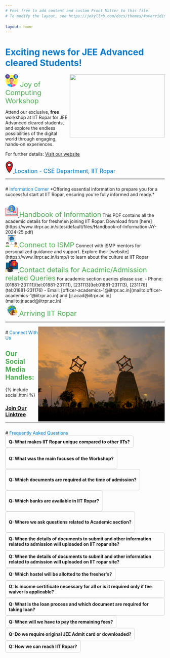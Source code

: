 ```yaml
---
# Feel free to add content and custom Front Matter to this file.
# To modify the layout, see https://jekyllrb.com/docs/themes/#overriding-theme-defaults

layout: home
---  
```

  
# <span style="color: #007acc;">Exciting news for JEE Advanced cleared Students! </span>

<!--![Image](images/s2.png)-->
<!--[![Image](images/s2.png)](https://www.iitrpr.ac.in/sites/default/files/Handbook-of-Information-AY-2024-25.pdf)-->  
<img style="float: right;" src="images/imgg.png" width="300" height="200">

<img  src="images/s2.png" width="40" height="40"><span style="color: #4caf50; font-size: 22px;"> Joy of Computing Workshop</span>
<!--# Joy of Computing Workshop (Completed)-->

Attend our exclusive, **free** workshop at IIT Ropar for JEE Advanced cleared students, and explore the endless possibilities of the digital world through engaging, hands-on experiences.

For further details: [Visit our website](/swagatam/joc)

<a href="https://www.google.com/maps/place/S.+Ramanujan+Block+-+IIT+Ropar/@30.9688583,76.4750874,18.28z/data=!4m6!3m5!1s0x39055541f9d03931:0xd82463b14ef85ff0!8m2!3d30.9689972!4d76.4756899!16s%2Fg%2F11g22z9t9g?entry=ttu">
  <img src="images/point.jpg" alt="Location" width="25">
</a><span style="color: #007acc; font-size: 18px;"> Location - CSE Department, IIT Ropar</span>


---  
<h5>  </h5>
# <span style="color: #007acc;">Information Corner</span>
*Offering essential information to prepare you for a successful start at IIT Ropar, ensuring you're fully informed and ready.*

<h3>  </h3>
<a href="https://www.iitrpr.ac.in/sites/default/files/Handbook-of-Information-AY-2024-25.pdf">
  <img src="images/s5.png" alt="Handbook Icon" width="40">
</a><span style="color: #4caf50; font-size: 22px;">Handbook of Information</span>  
This PDF contains all the academic details for freshmen joining IIT Ropar. Download from [here](https://www.iitrpr.ac.in/sites/default/files/Handbook-of-Information-AY-2024-25.pdf)

   
<br>
<a href="https://www.iitrpr.ac.in/ismp/">
  <img src="images/s6.png" alt="Handbook Icon" width="40">
</a><span style="color: #4caf50; font-size: 22px;">Connect to ISMP</span>  
Connect with ISMP mentors for personalized guidance and support. Explore their [website](https://www.iitrpr.ac.in/ismp/) to learn about the culture at IIT Ropar

<br>
<a href="https://www.iitrpr.ac.in/academic-people">
  <img src="images/s7.png" alt="Handbook Icon" width="40">
</a><span style="color: #4caf50; font-size: 22px;"> Contact details for Acadmic/Admission related Queries</span>  
For academic section queries please use: 
  - Phone: [01881-231111](tel:01881-231111), [231113](tel:01881-231113), [231176](tel:01881-231176)
  - Email: [officer-academics-1@iitrpr.ac.in](mailto:officer-academics-1@iitrpr.ac.in) and [jr.acad@iitrpr.ac.in](mailto:jr.acad@iitrpr.ac.in)

<br>
<a href="/swagatam/Logistics/">
  <img src="images/log.jpeg" alt="Handbook Icon" width="40">
</a><span style="color: #4caf50; font-size: 22px;">Arriving IIT Ropar</span>

---
<img style="float: right;" src="images/about-img.jpg" width="400" height="300">
<h5>  </h5>
# <span style="color: #007acc;">Connect With Us</span>

<h2><span style="color: #4caf50;">Our Social Media Handles:</span></h2>
{% include social.html %}
<h3>
<a href="https://linktr.ee/iitropar" class="btn">Join Our Linktree</a>
</h3>

<!-- <img style="float: right;" src="images/about-img.jpg" width="300" height="200"> -->
---
<h5>  </h5>
# <span style="color: #007acc;">Frequently Asked Questions</span>

<details>
  <summary style="border:1px solid #ccc; padding: 10px; border-radius: 5px; display: inline-block; cursor: pointer;">
<b> Q: What makes IIT Ropar unique compared to other IITs? </b>
  </summary>
  <br>
  
IIT Ropar stands out for several reasons that contribute to its unique identity among the IITs:
<ul>
<li> <b>AI for All:</b> No matter what branch you came from, we at IIT Ropar give you the opportunity to get a minor in AI.</li>
<li> <b>Branch Change:</b> IIT Ropar offers a branch change option at the end of the 1st year.</li>
<li> <b>Global Collaborations:</b> We participate in international research projects and exchange programs.</li>
<li> <b>6-Month Internship Opportunity:</b> We offer a 6-month internship opportunity for 3rd-year students.</li>
<li> <b>Location, Location, Location:</b> Located in the land of five rivers, our lush green campus offers a peaceful life.</li>
<li> <b>New Buildings and Hostels:</b> We have brand new, beautiful buildings, iconic structures, and modern hostels.</li>
    </ul>
</details>



<details>
  <summary style="border:1px solid #ccc; padding: 10px; border-radius: 5px; display: inline-block; cursor: pointer;">

<b> Q: What was the main focuses of the Workshop? </b>
</summary>
<br>

The shift from JEE preparation to college life is typically quite challenging for students. This initiative aimed to serve as a bridge between the students' coaching days and their college days. Engaging concepts were taught in a fun and interactive manner. Utilizing software like Geogebra, students will be presented with problems designed to enhance their understanding and encourage critical thinking. Connecting concepts, practical applications, and brainstorming that will help boost students' confidence and their ability to think critically.
</details>


<details>
  <summary style="border:1px solid #ccc; padding: 10px; border-radius: 5px; display: inline-block; cursor: pointer;">

<b> Q: Which documents are required at the time of admission? </b>
</summary>
<br>

1. Class xth certificate original and xerox<br>
3. Class XIIth certificate original and xerox<br>
4. Aadhar card Xerox and original.<br>
5. JEE admit card<br>
6. JEE branch allotment letter.<br>
7. Remaining Fees paid <br>
8. Passport size photograph (10) and stamp size (5)<br>
9. Category certificate if applicable<br>
10. Gap certificate if applicable<br>
11. Medical certificate in IIT Ropar format<br>
12. Income certificate <br>
These are a tentative list of documents, and the actual list (in proper format) will be uploaded on our website (https://www.iitrpr.ac.in).
</details>


<details>
  <summary style="border:1px solid #ccc; padding: 10px; border-radius: 5px; display: inline-block; cursor: pointer;">

<b> Q: Which banks are available in IIT Ropar? </b>
</summary>
<br>
State Bank of India Ropar
</details>

<details>
  <summary style="border:1px solid #ccc; padding: 10px; border-radius: 5px; display: inline-block; cursor: pointer;">

<b> Q: Where we ask questions related to Academic section? </b>
</summary>
<br>
For academic section queries please use: 01881-231111, 231113, 231176 and email id officer-academics-1@iitrpr.ac.in and jr.acad@iitrpr.ac.in.
</details>


<details>
  <summary style="border:1px solid #ccc; padding: 10px; border-radius: 5px; display: inline-block; cursor: pointer;">
<b> Q: When the details of documents to submit and other information related to admission will uploaded on IIT ropar site? </b>
</summary>
<br>
The details will be uploaded on Monday (08-07-2024) on our website https://www.iitrpr.ac.in
</details>


<details>
  <summary style="border:1px solid #ccc; padding: 10px; border-radius: 5px; display: inline-block; cursor: pointer;">
<b> Q: When the details of documents to submit and other information related to admission will uploaded on IIT ropar site? </b>
</summary>
<br>
The details will be uploaded on Monday (08-07-2024) on our website https://www.iitrpr.ac.in
</details>


<details>
  <summary style="border:1px solid #ccc; padding: 10px; border-radius: 5px; display: inline-block; cursor: pointer;">
<b> Q: Which hostel will be allotted to the fresher's? </b>
</summary>
<br>
The allocation of the hostel is distributed. A circular regarding the same will be put on the website soon.
</details>


<details>
  <summary style="border:1px solid #ccc; padding: 10px; border-radius: 5px; display: inline-block; cursor: pointer;">
<b> Q: Is income certificate necessary for all or is it required only if fee waiver is applicable? </b>
</summary>
<br>
All the forms which will be uploaded on our website on Monday, 08-07-2024 are mandatory.
</details>




<details>
  <summary style="border:1px solid #ccc; padding: 10px; border-radius: 5px; display: inline-block; cursor: pointer;">
<b> Q: What is the loan process and which document are required for taking loan? </b>
</summary>
<br>
For loan and loan process please visit SBI located inside IIT Ropar.\
</details>




<details>
  <summary style="border:1px solid #ccc; padding: 10px; border-radius: 5px; display: inline-block; cursor: pointer;">
<b> Q: When will we have to pay the remaining fees? </b>
</summary>
<br>
The details will be uploaded on Monday (08-07-2024) on our website https://www.iitrpr.ac.in
</details>


<details>
  <summary style="border:1px solid #ccc; padding: 10px; border-radius: 5px; display: inline-block; cursor: pointer;">
<b> Q: Do we require original JEE Admit card or downloaded? </b>
</summary>
<br>
Usually we prefer original JEE Admit card.
</details>





<details>
  <summary style="border:1px solid #ccc; padding: 10px; border-radius: 5px; display: inline-block; cursor: pointer;">
<b> Q: How we can reach IIT Ropar? </b>
</summary>
<br>
You can reach IIT Ropar using the following methods:<br>

1. By Air:

The closest airport is Chandigarh International Airport, which is 56 kilometers away.<br>
2. By Rail:

The nearest railway stations are:<br>
 Ropar Railway Station: Located approximately 7.5 kilometers away. From there, take an autorickshaw to the campus.<br>

 Chandigarh Railway Station: About 59 kilometers from the campus.<br>

 From Chandigarh, you can reach the campus in two ways: <br>

1. By hiring a cab directly to the campus.<br>
2. By taking a bus:<br>
         1.1 Reach ISBT-43 (Sector 43, Chandigarh) bus stand.<br>
         1.2 Take a bus to Police Lines (Shagun Dhaba Bypass) or Ropar Bus Stand (Old or New).<br>
         1.3 From there, take an autorickshaw to the campus.<br>

 If you are coming from the Bus Stand or Police Lines in Ropar: <br>

Take an autorickshaw to the  Main Campus, IIT Ropar.<br>

 
 Google Map link for IIT Ropar main campus: https://maps.app.goo.gl/Dj1Xp8Nzq7YdfjmLA
</details>












